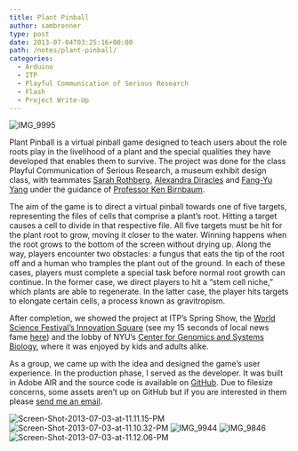 ```yaml
---
title: Plant Pinball
author: sambrenner
type: post
date: 2013-07-04T03:25:16+00:00
path: /notes/plant-pinball/
categories:
  - Arduino
  - ITP
  - Playful Communication of Serious Research
  - Flash
  - Project Write-Up
---
```

<img class="aligncenter size-medium wp-image-459" alt="IMG_9995" src="/img/uploads/2013/07/IMG_99951-600x899.jpg"  />

Plant Pinball is a virtual pinball game designed to teach users about the role roots play in the livelihood of a plant and the special qualities they have developed that enables them to survive. The project was done for the class Playful Communication of Serious Research, a museum exhibit design class, with teammates [Sarah Rothberg][1], [Alexandra Diracles][2] and [Fang-Yu Yang][3] under the guidance of [Professor Ken Birnbaum][4].

The aim of the game is to direct a virtual pinball towards one of five targets, representing the files of cells that comprise a plant&#8217;s root. Hitting a target causes a cell to divide in that respective file. All five targets must be hit for the plant root to grow, moving it closer to the water. Winning happens when the root grows to the bottom of the screen without drying up. Along the way, players encounter two obstacles: a fungus that eats the tip of the root off and a human who tramples the plant out of the ground. In each of these cases, players must complete a special task before normal root growth can continue. In the former case, we direct players to hit a &#8220;stem cell niche,&#8221; which plants are able to regenerate. In the latter case, the player hits targets to elongate certain cells, a process known as gravitropism.

After completion, we showed the project at ITP&#8217;s Spring Show, the [World Science Festival&#8217;s Innovation Square][5] (see my 15 seconds of local news fame [here][6]) and the lobby of NYU&#8217;s [Center for Genomics and Systems Biology][7], where it was enjoyed by kids and adults alike.

As a group, we came up with the idea and designed the game&#8217;s user experience. In the production phase, I served as the developer. It was built in Adobe AIR and the source code is available on [GitHub][8]. Due to filesize concerns, some assets aren&#8217;t up on GitHub but if you are interested in them please [send me an email][9].

<img class="aligncenter size-medium wp-image-456" alt="Screen-Shot-2013-07-03-at-11.11.15-PM" src="/img/uploads/2013/07/Screen-Shot-2013-07-03-at-11.11.15-PM-600x337.jpg"  />

<img class="aligncenter size-medium wp-image-455" alt="Screen-Shot-2013-07-03-at-11.10.32-PM" src="/img/uploads/2013/07/Screen-Shot-2013-07-03-at-11.10.32-PM-600x336.jpg"  />

<img class="aligncenter size-medium wp-image-453" alt="IMG_9944" src="/img/uploads/2013/07/IMG_9944-600x400.jpg"  />

<img class="aligncenter size-medium wp-image-452" alt="IMG_9846" src="/img/uploads/2013/07/IMG_9846-600x562.jpg"  />

<img class="aligncenter size-medium wp-image-457" alt="Screen-Shot-2013-07-03-at-11.12.06-PM" src="/img/uploads/2013/07/Screen-Shot-2013-07-03-at-11.12.06-PM-600x334.jpg"  />


 [1]: http://itp.nyu.edu/~ser406/blahg/?cat=1
 [2]: http://alexandradiracles.com/
 [3]: http://www.foungyu.com/notes/home/
 [4]: http://biology.as.nyu.edu/object/KennethBirnbaum
 [5]: http://worldsciencefestival.com/events/innovation_square/info
 [6]: http://brooklyn.news12.com/news/world-science-festival-kicks-off-in-nyc-this-week-1.5387138
 [7]: http://cgsb.as.nyu.edu/page/home
 [8]: https://github.com/sambrenner/plantpinball
 [9]: mailto:sam@samjbrenner.com
